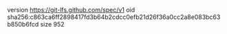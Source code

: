 version https://git-lfs.github.com/spec/v1
oid sha256:c863ca6ff2898417fd3b64b2cdcc0efb21d26f36a0cc2a8e083bc63b850b6fcd
size 952
